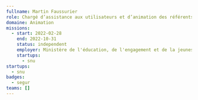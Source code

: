 ```yaml
---
fullname: Martin Faussurier
role: Chargé d’assistance aux utilisateurs et d’animation des référents
domaine: Animation
missions:
  - start: 2022-02-28
    end: 2022-10-31
    status: independent
    employer: Ministère de l'éducation, de l'engagement et de la jeunesse
    startups:
      - snu
startups:
  - snu
badges:
  - segur
teams: []
---
```

